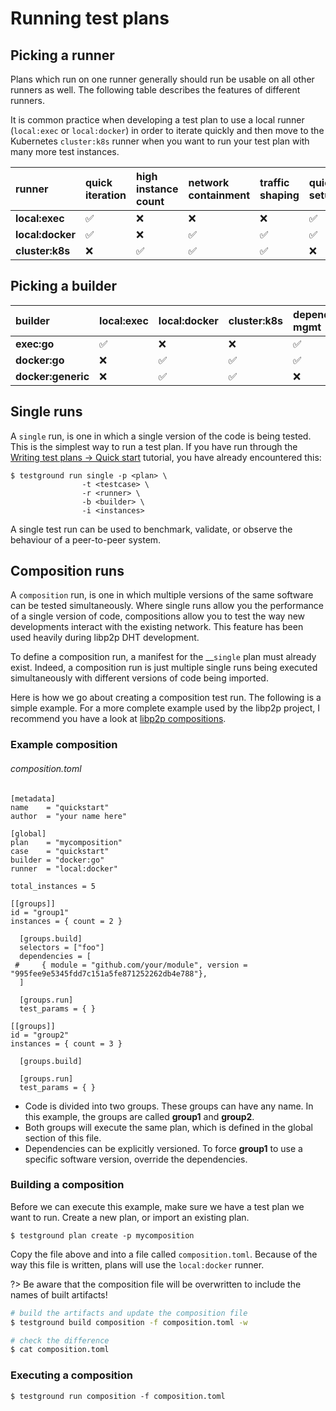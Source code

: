 # Running test plans

## Picking a runner

Plans which run on one runner generally should run be usable on all other runners as well. The following table describes the features of different runners.‌

It is common practice when developing a test plan to use a local runner \(`local:exec` or `local:docker`\) in order to iterate quickly and then move to the Kubernetes `cluster:k8s` runner when you want to run your test plan with many more test instances.

|  runner | quick iteration | high instance count | network containment | traffic shaping | quick setup |
| :--- | :--- | :--- | :--- | :--- | :--- |
| **local:exec** | ✅ | ❌ | ❌ | ❌ | ✅ |
| **local:docker** | ✅ | ❌ | ✅ | ✅ | ✅ |
| **cluster:k8s** | ❌ | ✅ | ✅ | ✅ | ❌ |

## Picking a builder

| builder | local:exec | local:docker | cluster:k8s | dependency mgmt | customizable |
| :--- | :--- | :--- | :--- | :--- | :--- |
| **exec:go** | ✅ | ❌ | ❌ | ✅ | ❌ |
| **docker:go** | ❌ | ✅ | ✅ | ✅ | ❌ |
| **docker:generic** | ❌ | ✅ | ✅ | ❌ | ✅ |

## Single runs

A `single` run, is one in which a single version of the code is being tested. This is the simplest way to run a test plan. If you have run through the [Writing test plans -&gt; Quick start](writing-test-plans/quickstart.md) tutorial, you have already encountered this:

```text
$ testground run single -p <plan> \
                -t <testcase> \
                -r <runner> \
                -b <builder> \
                -i <instances>
```

A single test run can be used to benchmark, validate, or observe the behaviour of a peer-to-peer system.

## Composition runs

A `composition` run, is one in which multiple versions of the same software can be tested simultaneously.  Where single runs allow you the performance of a single version of code, compositions allow you to test the way new developments interact with the existing network. This feature has been used heavily during libp2p DHT development.

To define a composition run, a manifest for the __`single` plan must already exist. Indeed, a composition run is just multiple single runs being executed simultaneously with different versions of code being imported.

Here is how we go about creating a composition test run. The following is a simple example. For a more complete example used by the libp2p project, I recommend you have a look at [libp2p compositions](https://github.com/libp2p/test-plans/tree/master/dht/compositions).

### Example composition

###### composition.toml
```text
[metadata]
name    = "quickstart"
author  = "your name here"

[global]
plan    = "mycomposition"
case    = "quickstart"
builder = "docker:go"
runner  = "local:docker"

total_instances = 5

[[groups]]
id = "group1"
instances = { count = 2 }

  [groups.build]
  selectors = ["foo"]
  dependencies = [
 #     { module = "github.com/your/module", version = "995fee9e5345fdd7c151a5fe871252262db4e788"},
  ]

  [groups.run]
  test_params = { }

[[groups]]
id = "group2"
instances = { count = 3 }

  [groups.build]

  [groups.run]
  test_params = { }
```

* Code is divided into two groups. These groups can have any name. In this example, the groups are called **group1** and **group2**.
* Both groups will execute the same plan, which is defined in the global section of this file.
* Dependencies can be explicitly versioned. To force **group1** to use a specific software version, override the dependencies.

### Building a composition

Before we can execute this example, make sure we have a test plan we want to run. Create a new plan, or import an existing plan.

```text
$ testground plan create -p mycomposition
```

Copy the file above and into a file called `composition.toml`. Because of the way this file is written, plans will use the `local:docker` runner.

?> Be aware that the composition file will be overwritten to include the names of built artifacts!

```bash
# build the artifacts and update the composition file
$ testground build composition -f composition.toml -w

# check the difference
$ cat composition.toml
```

### Executing a composition

```text
$ testground run composition -f composition.toml
```
